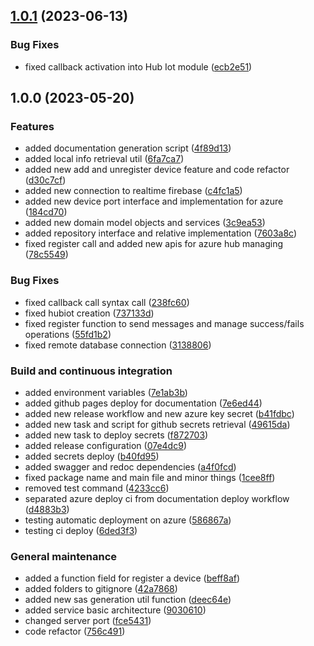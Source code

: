 ## [1.0.1](https://github.com/IntelligentBackpack/ManageBackpackService/compare/1.0.0...1.0.1) (2023-06-13)


### Bug Fixes

* fixed callback activation into Hub Iot module ([ecb2e51](https://github.com/IntelligentBackpack/ManageBackpackService/commit/ecb2e51f62885af37a9f3ed46164bcddfbe0b5ab))

## 1.0.0 (2023-05-20)


### Features

* added documentation generation script ([4f89d13](https://github.com/IntelligentBackpack/ManageBackpackService/commit/4f89d134bf51c6e95e8cc4ec5630c950e40d74fd))
* added local info retrieval util ([6fa7ca7](https://github.com/IntelligentBackpack/ManageBackpackService/commit/6fa7ca7ce7faf0f9f078135327bac9a67e34571b))
* added new add and unregister device feature and code refactor ([d30c7cf](https://github.com/IntelligentBackpack/ManageBackpackService/commit/d30c7cfc761172e2282f43794a64e9f11f56fa20))
* added new connection to realtime firebase ([c4fc1a5](https://github.com/IntelligentBackpack/ManageBackpackService/commit/c4fc1a51dc6c000747e5dc217e11a40fa9e4d1f7))
* added new device port interface and implementation for azure ([184cd70](https://github.com/IntelligentBackpack/ManageBackpackService/commit/184cd701e667af7faaa51ab5ffe35a8fea53ec88))
* added new domain model objects and services ([3c9ea53](https://github.com/IntelligentBackpack/ManageBackpackService/commit/3c9ea53aa0dc7f62d2dfc98edf3dffdcbb319f84))
* added repository interface and relative implementation ([7603a8c](https://github.com/IntelligentBackpack/ManageBackpackService/commit/7603a8cd7fc7c0d022a1937f7cf30dd9b980dd0e))
* fixed register call and added new apis for azure hub managing ([78c5549](https://github.com/IntelligentBackpack/ManageBackpackService/commit/78c55493896910e3de96b82042e1b50b67d5b6bb))


### Bug Fixes

* fixed callback call syntax call ([238fc60](https://github.com/IntelligentBackpack/ManageBackpackService/commit/238fc602416e35a5067ca3a55d81f13f5e5efecc))
* fixed hubiot creation ([737133d](https://github.com/IntelligentBackpack/ManageBackpackService/commit/737133df464cf3d28067304d2a3c4957c8b35a8c))
* fixed register function to send messages and manage success/fails operations ([55fd1b2](https://github.com/IntelligentBackpack/ManageBackpackService/commit/55fd1b2f47b0d9f9fe29fa01e203c3afa3428c7f))
* fixed remote database connection ([3138806](https://github.com/IntelligentBackpack/ManageBackpackService/commit/3138806c4e413f22b1ce6b4dd2c45d68f0d993dc))


### Build and continuous integration

* added environment variables ([7e1ab3b](https://github.com/IntelligentBackpack/ManageBackpackService/commit/7e1ab3bbd4f7f7fac5791059f0b2d7b213949de0))
* added github pages deploy for documentation ([7e6ed44](https://github.com/IntelligentBackpack/ManageBackpackService/commit/7e6ed446fe0317241a4172d92801e42fd5434582))
* added new release workflow and new azure key secret ([b41fdbc](https://github.com/IntelligentBackpack/ManageBackpackService/commit/b41fdbc59cff80964fb4e4ff71c56bc288084ea4))
* added new task and script for github secrets retrieval ([49615da](https://github.com/IntelligentBackpack/ManageBackpackService/commit/49615da746c7dabd5ed0a6246880015a617e25f6))
* added new task to deploy secrets ([f872703](https://github.com/IntelligentBackpack/ManageBackpackService/commit/f8727037976f037cc71255020cf91addc6ab59ac))
* added release configuration ([07e4dc9](https://github.com/IntelligentBackpack/ManageBackpackService/commit/07e4dc930ef95ce7223c47c9c65215969a6e7aa0))
* added secrets deploy ([b40fd95](https://github.com/IntelligentBackpack/ManageBackpackService/commit/b40fd950c737ebae0eeb75b823a670ae795893b8))
* added swagger and redoc dependencies ([a4f0fcd](https://github.com/IntelligentBackpack/ManageBackpackService/commit/a4f0fcd561314fd8e390bf9a5eb505bb024527a1))
* fixed package name and main file and minor things ([1cee8ff](https://github.com/IntelligentBackpack/ManageBackpackService/commit/1cee8ffec6663f4ecc9be10329496989666fed25))
* removed test command ([4233cc6](https://github.com/IntelligentBackpack/ManageBackpackService/commit/4233cc6690811c0fe6d6c82ee501f5e2a84981dc))
* separated azure deploy ci from documentation deploy workflow ([d4883b3](https://github.com/IntelligentBackpack/ManageBackpackService/commit/d4883b3f7b6fcd86417d0f0a97fc330fa11324f1))
* testing automatic deployment on azure ([586867a](https://github.com/IntelligentBackpack/ManageBackpackService/commit/586867ad9120664086e4d35209faa7872075b24c))
* testing ci deploy ([6ded3f3](https://github.com/IntelligentBackpack/ManageBackpackService/commit/6ded3f3e48eadd06117d2b77a55d71077a4167b6))


### General maintenance

* added a function field for register a device ([beff8af](https://github.com/IntelligentBackpack/ManageBackpackService/commit/beff8af21176131c00ff2db91b735cf7c4d1f427))
* added folders to gitignore ([42a7868](https://github.com/IntelligentBackpack/ManageBackpackService/commit/42a7868500d08a7ac58a5e0e7ebe383ba6721780))
* added new sas generation util function ([deec64e](https://github.com/IntelligentBackpack/ManageBackpackService/commit/deec64ea780c068c059aa8ed9a335aa2385a16c7))
* added service basic architecture ([9030610](https://github.com/IntelligentBackpack/ManageBackpackService/commit/9030610e01accedf292ab55e81826231c083067f))
* changed server port ([fce5431](https://github.com/IntelligentBackpack/ManageBackpackService/commit/fce5431ef1d63ca758d792bddd96b17359ef3b7d))
* code refactor ([756c491](https://github.com/IntelligentBackpack/ManageBackpackService/commit/756c491207c312c528d60a2123ad9a6ee0f20373))

